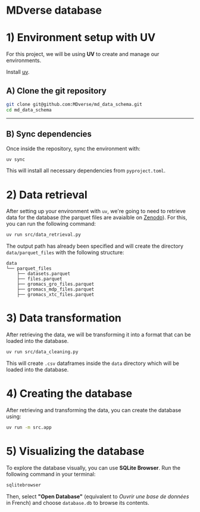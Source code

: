 # MDverse database

# 1) Environment setup with UV

For this project, we will be using **UV** to create and manage our environments.

Install [uv](https://docs.astral.sh/uv/getting-started/installation/).

## A) Clone the git repository

```sh
git clone git@github.com:MDverse/md_data_schema.git
cd md_data_schema
```

---

## B) Sync dependencies

Once inside the repository, sync the environment with:
```sh
uv sync
```

This will install all necessary dependencies from `pyproject.toml`.

# 2) Data retrieval

After setting up your environment with `uv`, we're going to need to retrieve data for the database (the parquet files are avaialble on [Zenodo](https://doi.org/10.5281/zenodo.7856523)). For this, you can run the following command:

```sh
uv run src/data_retrieval.py
```
The output path has already been specified and will create the directory `data/parquet_files` with the following structure:

```
data
└── parquet_files
    ├── datasets.parquet
    ├── files.parquet
    ├── gromacs_gro_files.parquet
    ├── gromacs_mdp_files.parquet
    ├── gromacs_xtc_files.parquet
```

# 3) Data transformation

After retrieving the data, we will be transforming it into a format that can be loaded into the database.

```sh
uv run src/data_cleaning.py
```

This will create `.csv` dataframes inside the `data` directory which will be loaded into the database. 

# 4) Creating the database

After retrieving and transforming the data, you can create the database using:

```sh
uv run -m src.app
```

# 5) Visualizing the database

To explore the database visually, you can use **SQLite Browser**. Run the following command in your terminal:
```sh
sqlitebrowser
```

Then, select **"Open Database"** (equivalent to *Ouvrir une base de données* in French) and choose `database.db` to browse its contents.